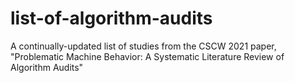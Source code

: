 # list-of-algorithm-audits
A continually-updated list of studies from the CSCW 2021 paper, "Problematic Machine Behavior: A Systematic Literature Review of Algorithm Audits"
